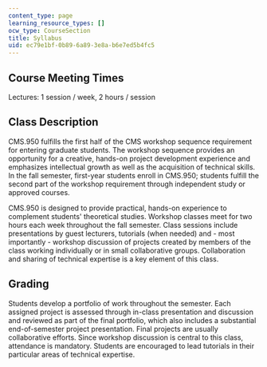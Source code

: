 ```yaml
---
content_type: page
learning_resource_types: []
ocw_type: CourseSection
title: Syllabus
uid: ec79e1bf-0b89-6a89-3e8a-b6e7ed5b4fc5
---
```


Course Meeting Times
--------------------

Lectures: 1 session / week, 2 hours / session

Class Description
-----------------

CMS.950 fulfills the first half of the CMS workshop sequence requirement for entering graduate students. The workshop sequence provides an opportunity for a creative, hands-on project development experience and emphasizes intellectual growth as well as the acquisition of technical skills. In the fall semester, first-year students enroll in CMS.950; students fulfill the second part of the workshop requirement through independent study or approved courses.

CMS.950 is designed to provide practical, hands-on experience to complement students' theoretical studies. Workshop classes meet for two hours each week throughout the fall semester. Class sessions include presentations by guest lecturers, tutorials (when needed) and - most importantly - workshop discussion of projects created by members of the class working individually or in small collaborative groups. Collaboration and sharing of technical expertise is a key element of this class.

Grading
-------

Students develop a portfolio of work throughout the semester. Each assigned project is assessed through in-class presentation and discussion and reviewed as part of the final portfolio, which also includes a substantial end-of-semester project presentation. Final projects are usually collaborative efforts. Since workshop discussion is central to this class, attendance is mandatory. Students are encouraged to lead tutorials in their particular areas of technical expertise.